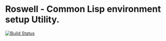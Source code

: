# Roswell - Common Lisp environment setup Utility.

[![Build Status](https://travis-ci.org/roswell/travis-windows.svg?branch=master)](https://travis-ci.org/roswell/travis-windows)
